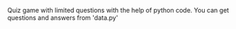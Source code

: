 Quiz game with limited questions with the help of python code. You can get questions and answers from 'data.py' 
